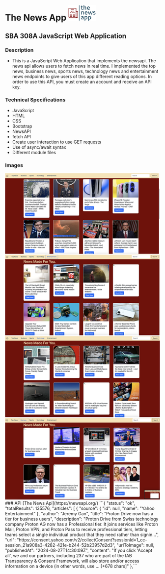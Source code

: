 # The News App <img src = "https://github.com/AddyRdz/308A/blob/main/images/logo.png?raw=true" height= '50'>

## SBA 308A JavaScript Web Application
### Description
- This is a JavaScript Web Application that implements the newsapi. The news api allows users to fetch news in real time. I implemented the top news, business news, sports news, technology news and entertainment news endpoints to give users of this app different reading options. In order to use this API, you must create an account and receive an API key. 
### Technical Specifications
- JavaScript
- HTML
- CSS
- Bootstrap
- NewsAPI
- fetch API
- Create user interaction to use GET requests
- Use of async/await syntax
- Different module files
### Images
<img src="https://github.com/AddyRdz/308A/blob/main/images/topNews.png?raw=true">
<img src="https://github.com/AddyRdz/308A/blob/main/images/entertainment.png?raw=true">
<img src="https://github.com/AddyRdz/308A/blob/main/images/technology.png?raw=true">
<img src="https://github.com/AddyRdz/308A/blob/main/images/business.png?raw=true">
### API
[The News Api](https://newsapi.org/)
```{
  "status": "ok",
  "totalResults": 135576,
  "articles": [
    {
      "source": {
        "id": null,
        "name": "Yahoo Entertainment"
      },
      "author": "Jeremy Gan",
      "title": "Proton Drive now has a tier for business users",
      "description": "Proton Drive from Swiss technology company Proton AG now has a Professional tier. It joins services like Proton Mail, Proton VPN, and Proton Pass to receive professional tiers, letting teams select a single individual product that they need rather than signin…",
      "url": "https://consent.yahoo.com/v2/collectConsent?sessionId=1_cc-session_21a908a3-4282-421e-b244-52b23957d2d3",
      "urlToImage": null,
      "publishedAt": "2024-08-27T14:30:09Z",
      "content": "If you click 'Accept all', we and our partners, including 237 who are part of the IAB Transparency &amp; Consent Framework, will also store and/or access information on a device (in other words, use … [+678 chars]"
    },```